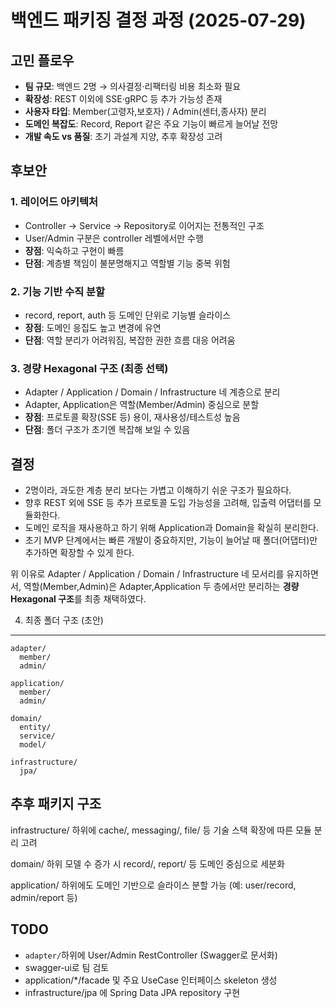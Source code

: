 # 백엔드 패키징 결정 과정 (2025‑07‑29)

## 고민 플로우

- **팀 규모**: 백엔드 2명 → 의사결정·리팩터링 비용 최소화 필요
- **확장성**: REST 이외에 SSE·gRPC 등 추가 가능성 존재
- **사용자 타입**: Member(고령자,보호자) / Admin(센터,종사자) 분리
- **도메인 복잡도**: Record, Report 같은 주요 기능이 빠르게 늘어날 전망
- **개발 속도 vs 품질**: 초기 과설계 지양, 추후 확장성 고려

## 후보안

### 1. 레이어드 아키텍처

- Controller → Service → Repository로 이어지는 전통적인 구조
- User/Admin 구분은 controller 레벨에서만 수행
- **장점**: 익숙하고 구현이 빠름
- **단점**: 계층별 책임이 불분명해지고 역할별 기능 중복 위험

### 2. 기능 기반 수직 분할

- record, report, auth 등 도메인 단위로 기능별 슬라이스
- **장점**: 도메인 응집도 높고 변경에 유연
- **단점**: 역할 분리가 어려워짐, 복잡한 권한 흐름 대응 어려움

### 3. 경량 Hexagonal 구조 (최종 선택)

- Adapter / Application / Domain / Infrastructure 네 계층으로 분리
- Adapter, Application은 역할(Member/Admin) 중심으로 분할
- **장점**: 프로토콜 확장(SSE 등) 용이, 재사용성/테스트성 높음
- **단점**: 폴더 구조가 초기엔 복잡해 보일 수 있음

## 결정

- 2명이라, 과도한 계층 분리 보다는 가볍고 이해하기 쉬운 구조가 필요하다.
- 향후 REST 외에 SSE 등 추가 프로토콜 도입 가능성을 고려해, 입출력 어댑터를 모듈화한다.
- 도메인 로직을 재사용하고 하기 위해 Application과 Domain을 확실히 분리한다.
- 초기 MVP 단계에서는 빠른 개발이 중요하지만, 기능이 늘어날 때 폴더(어댑터)만 추가하면 확장할 수 있게 한다.

위 이유로 Adapter / Application / Domain / Infrastructure 네 모서리를 유지하면서, 역할(Member,Admin)은 Adapter,Application 두 층에서만 분리하는 **경량 Hexagonal 구조**를 최종 채택하였다.

4. 최종 폴더 구조 (초안)

---

```text
adapter/
  member/
  admin/

application/
  member/
  admin/

domain/
  entity/
  service/
  model/

infrastructure/
  jpa/
```

## 추후 패키지 구조

infrastructure/ 하위에 cache/, messaging/, file/ 등 기술 스택 확장에 따른 모듈 분리 고려

domain/ 하위 모델 수 증가 시 record/, report/ 등 도메인 중심으로 세분화

application/ 하위에도 도메인 기반으로 슬라이스 분할 가능 (예: user/record, admin/report 등)



## TODO
- `adapter/`하위에 User/Admin RestController (Swagger로 문서화)
- swagger‑ui로 팀 검토
- application/*/facade 및 주요 UseCase 인터페이스 skeleton 생성
- infrastructure/jpa 에 Spring Data JPA repository 구현


